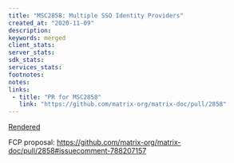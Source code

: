 ```yaml
---
title: "MSC2858: Multiple SSO Identity Providers"
created_at: "2020-11-09"
description:
keywords: merged
client_stats:
server_stats:
sdk_stats:
services_stats:
footnotes:
notes:
links:
 - title: "PR for MSC2858"
   link: "https://github.com/matrix-org/matrix-doc/pull/2858"
---
```

[Rendered](https://github.com/matrix-org/matrix-doc/blob/master/proposals/2858-Multiple-SSO-Identity-Providers.md)

FCP proposal: https://github.com/matrix-org/matrix-doc/pull/2858#issuecomment-788207157
